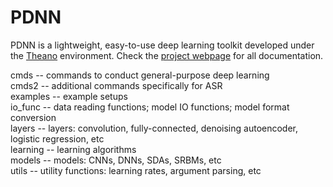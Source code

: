 PDNN
====

PDNN is a lightweight, easy-to-use deep learning toolkit developed under the [Theano](http://deeplearning.net/software/theano) environment. Check the [project webpage](http://www.cs.cmu.edu/~ymiao/pdnntk.html) for all documentation.

cmds     -- commands to conduct general-purpose deep learning  
cmds2    -- additional commands specifically for ASR  
examples -- example setups  
io_func  -- data reading functions; model IO functions; model format conversion  
layers   -- layers: convolution, fully-connected, denoising autoencoder, logistic regression, etc  
learning -- learning algorithms  
models   -- models: CNNs, DNNs, SDAs, SRBMs, etc  
utils    -- utility functions: learning rates, argument parsing, etc  
